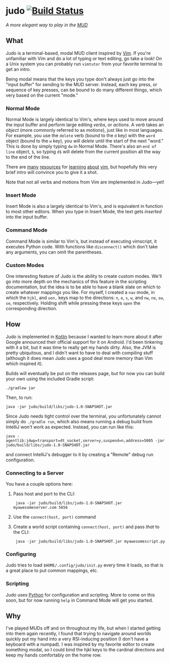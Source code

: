 judo [![Build Status](http://img.shields.io/travis/dhleong/judo.svg?style=flat)](https://travis-ci.org/dhleong/judo)
====

*A more elegant way to play in the [MUD][1]*

## What

Judo is a terminal-based, modal MUD client inspired by [Vim][2].  If you're unfamiliar
with Vim and do a lot of typing or text editing, go take a look! On a Unix system you
can probably run `vimtutor` from your favorite terminal to get an intro.

Being modal means that the keys you type don't always just go into the "input buffer"
for sending to the MUD server. Instead, each key press, or sequence of key presses,
can be bound to do many different things, which very based on the current "mode."

### Normal Mode

Normal Mode is largely identical to Vim's, where keys used to move around the input
buffer and perform large editing *verbs*, or *actions*. A *verb* takes an *object*
(more commonly referred to as *motions*), just like in most languages. For example,
you use the `delete` verb (bound to the `d` key) with the `word` object (bound to
the `w` key), you will *delete* until the start of the next "word." This is done by
simply typing `dw` in Normal Mode. There's also an `end of line` object, `$`, so
typing `d$` will delete from the current position all the way to the end of the line.

There are [many][3] [resources][4] for [learning][5] [about][6] [vim][7], but
hopefully this very brief intro will convince you to give it a shot.

Note that not all verbs and motions from Vim are implemented in Judo—yet!

### Insert Mode

Insert Mode is also a largely identical to Vim's, and is equivalent in function to
most other editors. When you type in Insert Mode, the text gets *inserted* into the
input buffer.

### Command Mode

Command Mode is similar to Vim's, but instead of executing vimscript, it executes
Python code. With functions like `disconnect()` which don't take any arguments, you
can omit the parentheses.

### Custom Modes

One interesting feature of Judo is the ability to create custom modes. We'll go
into more depth on the mechanics of this feature in the scripting documentation,
but the idea is to be able to have a blank slate on which to create whatever
mappings you like. For myself, I created a `nav` mode, in which the `hjkl`, and `uon,`
keys map to the directions: `n`, `e`, `s`, `w`, and `nw`, `ne`, `sw`, `se`,
respectively. Holding shift while pressing these keys `open` the corresponding
direction.


## How

Judo is implemented in [Kotlin][8] because I wanted to learn more about it after Google
announced their official support for it on Android. I'd been tinkering with it a bit,
but it was time to really get my hands dirty. Also, the JVM is pretty ubiquitous,
and I didn't want to have to deal with compiling stuff (although it does mean Judo
uses a good deal more memory than Vim which inspired it).

Builds will eventually be put on the releases page, but for now you can build your
own using the included Gradle script:

    ./gradlew jar

Then, to run:

    java -jar judo/build/libs/judo-1.0-SNAPSHOT.jar

Since Judo needs tight control over the terminal, you unfortunately cannot simply
do `./gradle run`, which also means running a debug build from IntelliJ won't work
as expected. Instead, you can run like this:

    java -agentlib:jdwp=transport=dt_socket,server=y,suspend=n,address=5005 -jar judo/build/libs/judo-1.0-SNAPSHOT.jar

and connect IntelliJ's debugger to it by creating a "Remote" debug run configuration.

### Connecting to a Server

You have a couple options here:

1. Pass host and port to the CLI:

        java -jar judo/build/libs/judo-1.0-SNAPSHOT.jar myawesomeserver.com 5656

2. Use the `connect(host, port)` command

3. Create a world script containing `connect(host, port)` and pass *that* to the CLI:

        java -jar judo/build/libs/judo-1.0-SNAPSHOT.jar myawesomescript.py

### Configuring

Judo tries to load `$HOME/.config/judo/init.py` every time it loads, so that is a
great place to put common mappings, etc.

### Scripting

Judo uses [Python][9] for configuration and scripting. More to come on this soon, but
for now running `help` in Command Mode will get you started.


## Why

I've played MUDs off and on throughout my life, but when I started getting into them
again recently, I found that trying to navigate around worlds quickly put my hand
into a very RSI-inducing position (I don't have a keyboard with a numpad). I was
inspired by my favorite editor to create something modal, so I could bind the hjkl
keys to the cardinal directions and keep my hands comfortably on the home row.


[1]: https://en.wikipedia.org/wiki/MUD
[2]: http://www.vim.org/
[3]: http://yannesposito.com/Scratch/en/blog/Learn-Vim-Progressively/
[4]: https://stackoverflow.com/a/1220118
[5]: http://derekwyatt.org/vim/tutorials/
[6]: https://medium.com/usevim
[7]: http://vimcasts.org/
[8]: https://kotlinlang.org/
[9]: https://www.python.org/
